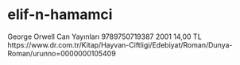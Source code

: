 # elif-n-hamamci
<catalogue>
  <book>
    <title> Hayvan Çiftliği </title>
    <author> George Orwell </author>
    <publisher> Can Yayınları </publisher>
    <isbn> 9789750719387 </isbn>
    <date> 2001 </date>
    <price> 14,00 TL </price>
    <url> https://www.dr.com.tr/Kitap/Hayvan-Ciftligi/Edebiyat/Roman/Dunya-Roman/urunno=0000000105409 </url>
  </book>       
